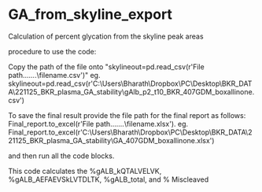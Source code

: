 # GA_from_skyline_export
Calculation of percent glycation from the skyline peak areas 

procedure to use the code:

Copy the path of the file onto "skylineout=pd.read_csv(r'File path\.......\filename.csv')" eg. skylineout=pd.read_csv(r'C:\Users\Bharath\Dropbox\PC\Desktop\BKR_DATA\221125_BKR_plasma_GA_stability\gAlb_p2_t10_BKR_407GDM_boxallinone.csv')

To save the final result provide the file path for the final report as follows:
Final_report.to_excel(r'File path\.......\filename.xlsx'). eg. Final_report.to_excel(r'C:\Users\Bharath\Dropbox\PC\Desktop\BKR_DATA\221125_BKR_plasma_GA_stability\GA_407GDM_boxallinone.xlsx')

and then run all the code blocks.

This code calculates the %gALB_kQTALVELVK,	%gALB_AEFAEVSkLVTDLTK,	%gALB_total, and	% Miscleaved
